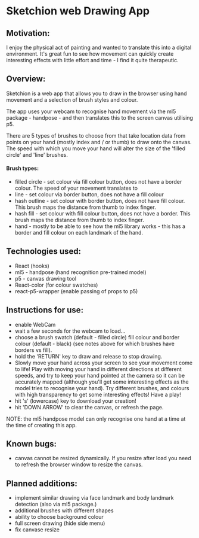 # Sketchion web Drawing App

## Motivation:
I enjoy the physical act of painting and wanted to translate this into a digital environment. It's great fun to see how movement can quickly create interesting effects with little effort and time - I find it quite therapeutic.


## Overview:

Sketchion is a web app that allows you to draw in the browser using hand movement and a selection of brush styles and colour.

The app uses your webcam to recognise hand movement via the ml5 package - handpose - and then translates this to the screen canvas utilising p5.

There are 5 types of brushes to choose from that take location data from points on your hand (mostly index and / or thumb) to draw onto the canvas. The speed with which you move your hand will alter the size of the 'filled circle' and 'line' brushes.

#### Brush types:
- filled circle - set colour via fill colour button, does not have a border colour. The speed of your movement translates to   
- line - set colour via border button, does not have a fill colour
- hash outline - set colour with border button, does not have fill colour. This brush maps the distance from thumb to index finger.
- hash fill - set colour with fill colour button, does not have a border. This brush maps the distance from thumb to index finger.
- hand - mostly to be able to see how the ml5 library works - this has a border and fill colour on each landmark of the hand.

## Technologies used:
- React (hooks)
- ml5 - handpose (hand recognition pre-trained model)
- p5 - canvas drawing tool
- React-color (for colour swatches)
- react-p5-wrapper (enable passing of props to p5)

## Instructions for use:
- enable WebCam
- wait a few seconds for the webcam to load...
- choose a brush swatch (default - filled circle) fill colour and border colour (default - black) (see notes above for which brushes have borders vs fill).
- hold the 'RETURN' key to draw and release to stop drawing.
- Slowly move your hand across your screen to see your movement come to life! Play with moving your hand in different directions at different speeds, and try to keep your hand pointed at the camera so it can be accurately mapped (although you'll get some interesting effects as the model tries to recognise your hand). Try different brushes, and colours with high transparency to get some interesting effects! Have a play!
- hit 's' (lowercase) key to download your creation!
- hit 'DOWN ARROW' to clear the canvas, or refresh the page.

NOTE: the ml5 handpose model can only recognise one hand at a time at the time of creating this app.

## Known bugs:
- canvas cannot be resized dynamically. If you resize after load you need to refresh the browser window to resize the canvas.


## Planned additions:
- implement similar drawing via face landmark and body landmark detection (also via ml5 package.)
- additional brushes with different shapes
- ability to choose background colour
- full screen drawing (hide side menu)
- fix canvase resize

